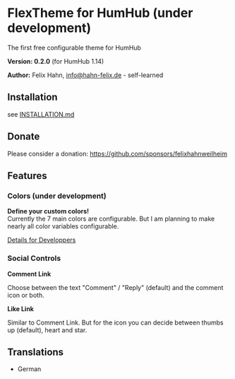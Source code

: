 # FlexTheme for HumHub (under development)

The first free configurable theme for HumHub

**Version: 0.2.0** (for HumHub 1.14)

**Author:** Felix Hahn, info@hahn-felix.de - self-learned

## Installation
see [INSTALLATION.md](https://github.com/felixhahnweilheim/humhub-flex-theme/blob/main/docs/INSTALLATION.md)

## Donate

Please consider a donation: https://github.com/sponsors/felixhahnweilheim

## Features

### Colors (under development)

**Define your custom colors!**  
Currently the 7 main colors are configurable. But I am planning to make nearly all color variables configurable.

[Details for Developpers](https://github.com/felixhahnweilheim/humhub-flex-theme/blob/main/themes/FlexTheme/less/README.md)

### Social Controls

**Comment Link**

Choose between the text "Comment" / "Reply" (default) and the comment icon or both.

**Like Link**

Similar to Comment Link. But for the icon you can decide between thumbs up (default), heart and star.

## Translations
- German
